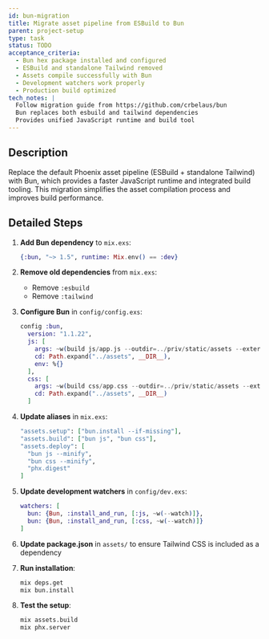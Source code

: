 ```yaml
---
id: bun-migration
title: Migrate asset pipeline from ESBuild to Bun
parent: project-setup
type: task
status: TODO
acceptance_criteria:
  - Bun hex package installed and configured
  - ESBuild and standalone Tailwind removed
  - Assets compile successfully with Bun
  - Development watchers work properly
  - Production build optimized
tech_notes: |
  Follow migration guide from https://github.com/crbelaus/bun
  Bun replaces both esbuild and tailwind dependencies
  Provides unified JavaScript runtime and build tool
---
```


## Description

Replace the default Phoenix asset pipeline (ESBuild + standalone Tailwind) with Bun, which provides a faster JavaScript runtime and integrated build tooling. This migration simplifies the asset compilation process and improves build performance.

## Detailed Steps

1. **Add Bun dependency** to `mix.exs`:
   ```elixir
   {:bun, "~> 1.5", runtime: Mix.env() == :dev}
   ```

2. **Remove old dependencies** from `mix.exs`:
   - Remove `:esbuild`
   - Remove `:tailwind`

3. **Configure Bun** in `config/config.exs`:
   ```elixir
   config :bun,
     version: "1.1.22",
     js: [
       args: ~w(build js/app.js --outdir=../priv/static/assets --external /fonts/* --external /images/*),
       cd: Path.expand("../assets", __DIR__),
       env: %{}
     ],
     css: [
       args: ~w(build css/app.css --outdir=../priv/static/assets --external /fonts/* --external /images/*),
       cd: Path.expand("../assets", __DIR__)
     ]
   ```

4. **Update aliases** in `mix.exs`:
   ```elixir
   "assets.setup": ["bun.install --if-missing"],
   "assets.build": ["bun js", "bun css"],
   "assets.deploy": [
     "bun js --minify",
     "bun css --minify",
     "phx.digest"
   ]
   ```

5. **Update development watchers** in `config/dev.exs`:
   ```elixir
   watchers: [
     bun: {Bun, :install_and_run, [:js, ~w(--watch)]},
     bun: {Bun, :install_and_run, [:css, ~w(--watch)]}
   ]
   ```

6. **Update package.json** in `assets/` to ensure Tailwind CSS is included as a dependency

7. **Run installation**:
   ```bash
   mix deps.get
   mix bun.install
   ```

8. **Test the setup**:
   ```bash
   mix assets.build
   mix phx.server
   ```